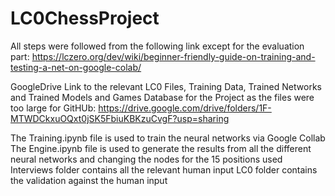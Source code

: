 # LC0ChessProject

All steps were followed from the following link except for the evaluation part:
https://lczero.org/dev/wiki/beginner-friendly-guide-on-training-and-testing-a-net-on-google-colab/

GoogleDrive Link to the relevant LC0 Files, Training Data, Trained Networks and Trained Models and Games Database for the Project as the files were too large for GitHUb:
https://drive.google.com/drive/folders/1F-MTWDCkxuOQxt0jSK5FbiuKBKzuCvgF?usp=sharing

The Training.ipynb file is used to train the neural networks via Google Collab
The Engine.ipynb file is used to generate the results from all the different neural networks and changing the nodes for the 15 positions used
Interviews folder contains all the relevant human input
LC0 folder contains the validation against the human input